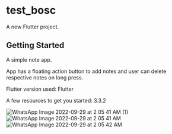 # test_bosc

A new Flutter project.

## Getting Started

A simple note app.

App has a floating action button to add notes and user can delete respective notes on long press.

Flutter version used: Flutter 

A few resources to get you started: 3.3.2

![WhatsApp Image 2022-09-29 at 2 05 41 AM (1)](https://user-images.githubusercontent.com/101865864/192883924-0c9c5f48-6dab-4431-9700-4d4076302871.jpeg)
![WhatsApp Image 2022-09-29 at 2 05 41 AM](https://user-images.githubusercontent.com/101865864/192883931-c7ceb741-ebdf-4b24-9cb7-e41505ca702a.jpeg)
![WhatsApp Image 2022-09-29 at 2 05 42 AM](https://user-images.githubusercontent.com/101865864/192883932-1dfbc8b8-a9e9-4782-9d4f-0bc30b5f47ff.jpeg)
